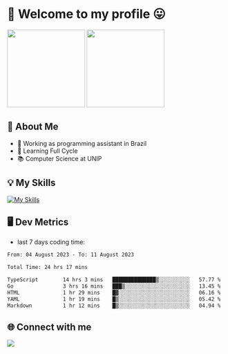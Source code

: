 # 🎉 Welcome to my profile 😛

<div>
  <img height="180em" src="https://github-readme-stats.vercel.app/api?username=VinicciusSantos&show_icons=true&icon_color=fff&include_all_commits=true&count_private=true&bg_color=30,000,000&title_color=fff&text_color=fff"/>
  <img height="180em" src="https://github-readme-stats.vercel.app/api/top-langs/?username=VinicciusSantos&langs_count=8&layout=compact&include_all_commits=true&count_private=true&bg_color=30,000,000&title_color=fff&text_color=fff"/>
</div>

## 📖 About Me
- 🔭 Working as programming assistant in Brazil
- 🌱 Learning Full Cycle
- 📚 Computer Science at UNIP

## 💡 My Skills

[![My Skills](https://skills.thijs.gg/icons?i=angular,react,jest,html,css,sass,bootstrap,ts,js,nodejs,express,git,c,py,postgres,mysql,docker)](https://github.com/VinicciusSantos)

## 🖥️ Dev Metrics

- last 7 days coding time:

<!--START_SECTION:waka-->

```txt
From: 04 August 2023 - To: 11 August 2023

Total Time: 24 hrs 17 mins

TypeScript        14 hrs 3 mins   ██████████████▒░░░░░░░░░░   57.77 %
Go                3 hrs 16 mins   ███▒░░░░░░░░░░░░░░░░░░░░░   13.45 %
HTML              1 hr 29 mins    █▓░░░░░░░░░░░░░░░░░░░░░░░   06.16 %
YAML              1 hr 19 mins    █▒░░░░░░░░░░░░░░░░░░░░░░░   05.42 %
Markdown          1 hr 12 mins    █▒░░░░░░░░░░░░░░░░░░░░░░░   04.94 %
```

<!--END_SECTION:waka-->

## 🌐 Connect with me

<a href="https://www.linkedin.com/in/vinicius-guedes-b817aa223/"><img src="https://img.shields.io/badge/LinkedIn-0077B5?style=for-the-badge&logo=linkedin&logoColor=white"/></a>

